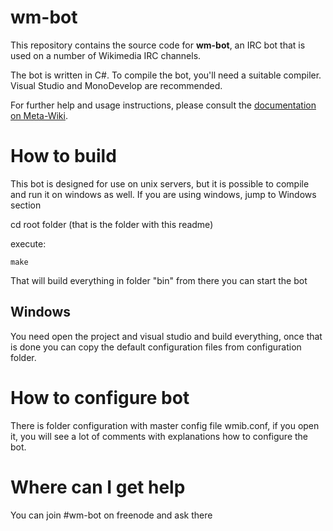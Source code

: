 # wm-bot

This repository contains the source code for **wm-bot**, an IRC bot that is
used on a number of Wikimedia IRC channels.

The bot is written in C#. To compile the bot, you'll need a suitable compiler.
Visual Studio and MonoDevelop are recommended.

For further help and usage instructions, please consult the [documentation on
Meta-Wiki](http://meta.wikimedia.org/wiki/Wm-bot).

How to build
===============

This bot is designed for use on unix servers, but it is possible to compile and run it
on windows as well. If you are using windows, jump to Windows section

cd root folder (that is the folder with this readme)

execute:
```
make
```

That will build everything in folder "bin" from there you can start the bot


Windows
-------------
You need open the project and visual studio and build everything, once that is done
you can copy the default configuration files from configuration folder.

How to configure bot
=====================

There is folder configuration with master config file wmib.conf, if you open it,
you will see a lot of comments with explanations how to configure the bot.


Where can I get help
=====================

You can join #wm-bot on freenode and ask there
